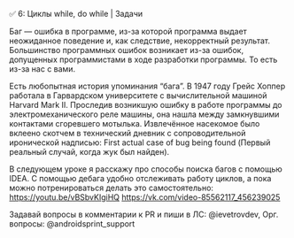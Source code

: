 ✅ 6: Циклы while, do while | Задачи

Баг — ошибка в программе, из-за которой программа выдает неожиданное поведение и, как следствие, некорректный результат.
Большинство программных ошибок возникает из-за ошибок, допущенных программистами в ходе разработки программы. То есть
из-за нас с вами.

Есть любопытная история упоминания “бага”. В 1947 году Грейс Хоппер работала в Гарвардском университете с вычислительной
машиной Harvard Mark II. Проследив возникшую ошибку в работе программы до электромеханического реле машины, она нашла
между замкнувшими контактами сгоревшего мотылька. Извлечённое насекомое было вклеено скотчем в технический дневник с
сопроводительной иронической надписью: First actual case of bug being found (Первый реальный случай, когда жук был
найден).

В следующем уроке я расскажу про способы поиска багов с помощью IDEA. С помощью дебага удобно отслеживать работу циклов,
а пока можно потренироваться делать это самостоятельно:
https://youtu.be/vBSbvKIgiHQ
https://vk.com/video-85562117_456239025

Задавай вопросы в комментарии к PR и пиши в ЛС:
@ievetrovdev, Орг. вопросы: @androidsprint_support